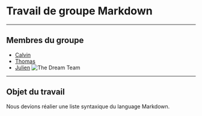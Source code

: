# Travail de groupe Markdown
---
## Membres du groupe
- [Calvin](https://github.com/calvin237)
- [Thomas](https://github.com/thomasdussart) 
- [Julien](https://github.com/Julien-Minder) 
![The Dream Team](https://media.giphy.com/media/629Gy9J9HblyEouxcu/giphy.gif)
---
## Objet du travail
Nous devions réalier une liste syntaxique du language Markdown.
